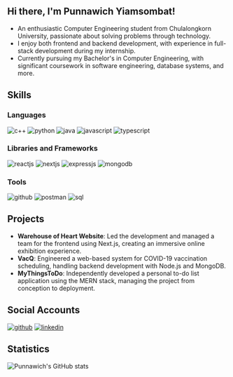 ## Hi there, I'm Punnawich Yiamsombat!

- An enthusiastic Computer Engineering student from Chulalongkorn University, passionate about solving problems through technology.
- I enjoy both frontend and backend development, with experience in full-stack development during my internship.
- Currently pursuing my Bachelor's in Computer Engineering, with significant coursework in software engineering, database systems, and more.

## Skills

### Languages

![c++](https://img.shields.io/badge/C%2B%2B-00599C?style=for-the-badge&logo=c%2B%2B&logoColor=white)
![python](https://img.shields.io/badge/Python-3776AB?style=for-the-badge&logo=python&logoColor=white)
![java](https://img.shields.io/badge/Java-ED8B00?style=for-the-badge&logo=java&logoColor=white)
![javascript](https://img.shields.io/badge/JavaScript-F7DF1E?style=for-the-badge&logo=javascript&logoColor=black)
![typescript](https://img.shields.io/badge/TypeScript-007ACC?style=for-the-badge&logo=typescript&logoColor=white)

### Libraries and Frameworks

![reactjs](https://img.shields.io/badge/React-20232A?style=for-the-badge&logo=react&logoColor=61DAFB)
![nextjs](https://img.shields.io/badge/Next.js-000?logo=nextdotjs&logoColor=fff&style=for-the-badge)
![expressjs](https://img.shields.io/badge/Express.js-404D59?style=for-the-badge&logo=express&logoColor=white)
![mongodb](https://img.shields.io/badge/MongoDB-4EA94B?style=for-the-badge&logo=mongodb&logoColor=white)

### Tools

![github](https://img.shields.io/badge/GitHub-100000?style=for-the-badge&logo=github&logoColor=white)
![postman](https://img.shields.io/badge/Postman-FF6C37?style=for-the-badge&logo=postman&logoColor=white)
![sql](https://img.shields.io/badge/SQL-316192?style=for-the-badge&logo=postgresql&logoColor=white)

## Projects

- **Warehouse of Heart Website**: Led the development and managed a team for the frontend using Next.js, creating an immersive online exhibition experience.
- **VacQ**: Engineered a web-based system for COVID-19 vaccination scheduling, handling backend development with Node.js and MongoDB.
- **MyThingsToDo**: Independently developed a personal to-do list application using the MERN stack, managing the project from conception to deployment.

## Social Accounts

[![github](https://img.shields.io/badge/GitHub-100000?style=for-the-badge&logo=github&logoColor=white)](https://github.com/BobbyPunnawich)
[![linkedin](https://img.shields.io/badge/LinkedIn-0077B5?style=for-the-badge&logo=linkedin&logoColor=white)](https://www.linkedin.com/in/punnawich-yiamsombat/)

## Statistics

![Punnawich's GitHub stats](https://github-readme-stats.vercel.app/api?username=BobbyPunnawich&show_icons=true&count_private=true&theme=dark)
